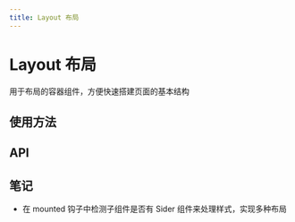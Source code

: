 ```yaml
---
title: Layout 布局
---
```


# Layout 布局
用于布局的容器组件，方便快速搭建页面的基本结构

## 使用方法

<ClientOnly>
<layout-demos />
</ClientOnly>


## API

## 笔记
- 在 mounted 钩子中检测子组件是否有 Sider 组件来处理样式，实现多种布局
